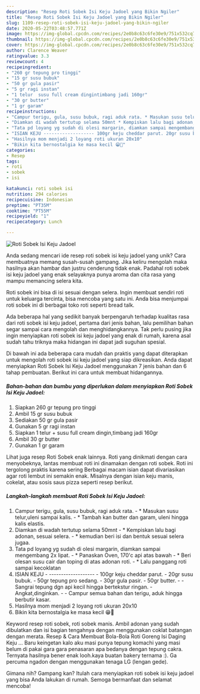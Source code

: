```yaml
---
description: "Resep Roti Sobek Isi Keju Jadoel yang Bikin Ngiler"
title: "Resep Roti Sobek Isi Keju Jadoel yang Bikin Ngiler"
slug: 1109-resep-roti-sobek-isi-keju-jadoel-yang-bikin-ngiler
date: 2020-05-22T03:48:57.771Z
image: https://img-global.cpcdn.com/recipes/2e0b8c63c6fe30e9/751x532cq70/roti-sobek-isi-keju-jadoel-foto-resep-utama.jpg
thumbnail: https://img-global.cpcdn.com/recipes/2e0b8c63c6fe30e9/751x532cq70/roti-sobek-isi-keju-jadoel-foto-resep-utama.jpg
cover: https://img-global.cpcdn.com/recipes/2e0b8c63c6fe30e9/751x532cq70/roti-sobek-isi-keju-jadoel-foto-resep-utama.jpg
author: Clarence Weaver
ratingvalue: 3.3
reviewcount: 4
recipeingredient:
- "260 gr tepung pro tinggi"
- "15 gr susu bubuk"
- "50 gr gula pasir"
- "5 gr ragi instan"
- "1 telur  susu full cream dingintimbang jadi 160gr"
- "30 gr butter"
- "1 gr garam"
recipeinstructions:
- "Campur terigu, gula, susu bubuk, ragi aduk rata. * Masukan susu telur,uleni sampai kalis. * Tambah kan butter dan garam, uleni hingga kalis elastis."
- "Diamkan di wadah tertutup selama 50mnt * Kempiskan lalu bagi adonan, sesuai selera. * kemudian beri isi dan bentuk sesuai selera jugaa."
- "Tata pd loyang yg sudah di olesi margarin, diamkan sampai mengembang 2x lipat. * Panaskan Oven, 170&#39;c api atas bawah * Beri olesan susu cair dan toping di atas adonan roti. * Lalu panggang roti sampai kecoklatan"
- "ISIAN KEJU ------------------- 100gr keju cheddar parut. 20gr susu bubuk. 50gr tepung pro sedang. 30gr gula pasir. 50gr butter.  Sangrai tepung dgn api kecil hingga bertekstur ringan. Angkat,dinginkan.  Campur semua bahan dan terigu, aduk hingga berbutir kasar."
- "Hasilnya mom menjadi 2 loyang roti ukuran 20x10"
- "Bikin kita bernostalgia ke masa kecil 😁🤗"
categories:
- Resep
tags:
- roti
- sobek
- isi

katakunci: roti sobek isi 
nutrition: 294 calories
recipecuisine: Indonesian
preptime: "PT35M"
cooktime: "PT55M"
recipeyield: "1"
recipecategory: Lunch

---
```



![Roti Sobek Isi Keju Jadoel](https://img-global.cpcdn.com/recipes/2e0b8c63c6fe30e9/751x532cq70/roti-sobek-isi-keju-jadoel-foto-resep-utama.jpg)

Anda sedang mencari ide resep roti sobek isi keju jadoel yang unik? Cara membuatnya memang susah-susah gampang. Jika keliru mengolah maka hasilnya akan hambar dan justru cenderung tidak enak. Padahal roti sobek isi keju jadoel yang enak selayaknya punya aroma dan cita rasa yang mampu memancing selera kita.

Roti sobek ini bisa di isi sesuai dengan selera. Ingin membuat sendiri roti untuk keluarga tercinta, bisa mencoba yang satu ini. Anda bisa menjumpai roti sobek ini di berbagai toko roti seperti bread talk.

Ada beberapa hal yang sedikit banyak berpengaruh terhadap kualitas rasa dari roti sobek isi keju jadoel, pertama dari jenis bahan, lalu pemilihan bahan segar sampai cara mengolah dan menghidangkannya. Tak perlu pusing jika ingin menyiapkan roti sobek isi keju jadoel yang enak di rumah, karena asal sudah tahu triknya maka hidangan ini dapat jadi suguhan spesial.


Di bawah ini ada beberapa cara mudah dan praktis yang dapat diterapkan untuk mengolah roti sobek isi keju jadoel yang siap dikreasikan. Anda dapat menyiapkan Roti Sobek Isi Keju Jadoel menggunakan 7 jenis bahan dan 6 tahap pembuatan. Berikut ini cara untuk membuat hidangannya.

<!--inarticleads1-->

##### Bahan-bahan dan bumbu yang diperlukan dalam menyiapkan Roti Sobek Isi Keju Jadoel:

1. Siapkan 260 gr tepung pro tinggi
1. Ambil 15 gr susu bubuk
1. Sediakan 50 gr gula pasir
1. Gunakan 5 gr ragi instan
1. Siapkan 1 telur + susu full cream dingin,timbang jadi 160gr
1. Ambil 30 gr butter
1. Gunakan 1 gr garam


Lihat juga resep Roti Sobek enak lainnya. Roti yang dinikmati dengan cara menyobeknya, lantas membuat roti ini dinamakan dengan roti sobek. Roti ini tergolong praktis karena sering Berbagai macam isian dapat divariasikan agar roti lembut ini semakin enak. Misalnya dengan isian keju manis, cokelat, atau sosis saus pizza seperti resep berikut. 

<!--inarticleads2-->

##### Langkah-langkah membuat Roti Sobek Isi Keju Jadoel:

1. Campur terigu, gula, susu bubuk, ragi aduk rata. - * Masukan susu telur,uleni sampai kalis. - * Tambah kan butter dan garam, uleni hingga kalis elastis.
1. Diamkan di wadah tertutup selama 50mnt - * Kempiskan lalu bagi adonan, sesuai selera. - * kemudian beri isi dan bentuk sesuai selera jugaa.
1. Tata pd loyang yg sudah di olesi margarin, diamkan sampai mengembang 2x lipat. - * Panaskan Oven, 170&#39;c api atas bawah - * Beri olesan susu cair dan toping di atas adonan roti. - * Lalu panggang roti sampai kecoklatan
1. ISIAN KEJU - ------------------- - 100gr keju cheddar parut. - 20gr susu bubuk. - 50gr tepung pro sedang. - 30gr gula pasir. - 50gr butter. -  - Sangrai tepung dgn api kecil hingga bertekstur ringan. - Angkat,dinginkan. -  - Campur semua bahan dan terigu, aduk hingga berbutir kasar.
1. Hasilnya mom menjadi 2 loyang roti ukuran 20x10
1. Bikin kita bernostalgia ke masa kecil 😁🤗


Keyword resep roti sobek, roti sobek manis. Ambil adonan yang sudah dibulatkan dan isi bagian tengahnya dengan menggunakan coklat batangan dengan merata. Resep &amp; Cara Membuat Bola-Bola Roti Goreng Isi Daging Keju … Baru keingetan kalo aku masi punya tepung komachi yang masi belum di pakai gara gara penasaran apa bedanya dengan tepung cakra. Ternyata hasilnya bener enak looh.kaya buatan bakery ternama :). Ga percuma ngadon dengan menggunakan tenaga LG (lengan gede). 

Gimana nih? Gampang kan? Itulah cara menyiapkan roti sobek isi keju jadoel yang bisa Anda lakukan di rumah. Semoga bermanfaat dan selamat mencoba!
